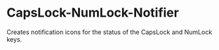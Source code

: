 # CapsLock-NumLock-Notifier

Creates notification icons for the status of the CapsLock and NumLock keys.
